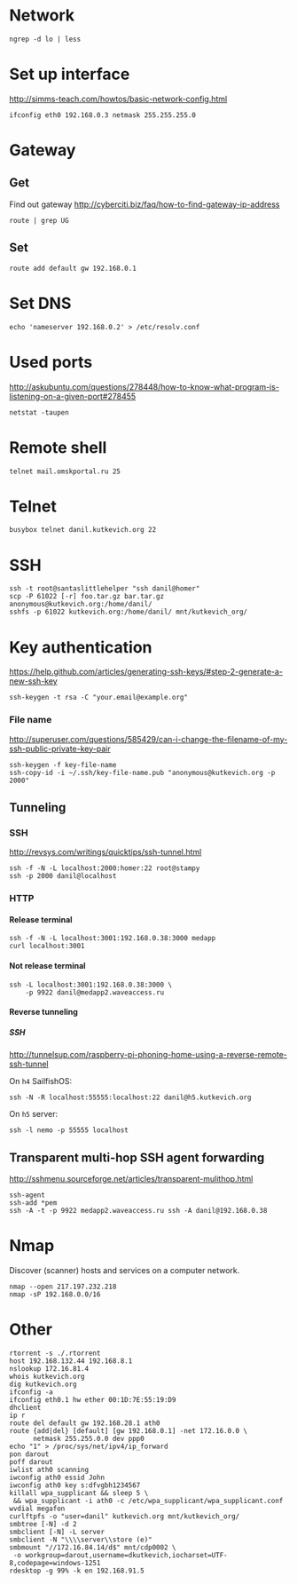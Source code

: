 <!-- -*- coding: utf-8; -*- -->

# Network

    ngrep -d lo | less

# Set up interface

<http://simms-teach.com/howtos/basic-network-config.html>

    ifconfig eth0 192.168.0.3 netmask 255.255.255.0

# Gateway

## Get

Find out gateway <http://cyberciti.biz/faq/how-to-find-gateway-ip-address>

    route | grep UG

## Set

    route add default gw 192.168.0.1

# Set DNS

    echo 'nameserver 192.168.0.2' > /etc/resolv.conf

# Used ports

<http://askubuntu.com/questions/278448/how-to-know-what-program-is-listening-on-a-given-port#278455>

    netstat -taupen

# Remote shell

    telnet mail.omskportal.ru 25

# Telnet

    busybox telnet danil.kutkevich.org 22

# SSH

    ssh -t root@santaslittlehelper "ssh danil@homer"
    scp -P 61022 [-r] foo.tar.gz bar.tar.gz anonymous@kutkevich.org:/home/danil/
    sshfs -p 61022 kutkevich.org:/home/danil/ mnt/kutkevich_org/

# Key authentication

<https://help.github.com/articles/generating-ssh-keys/#step-2-generate-a-new-ssh-key>

    ssh-keygen -t rsa -C "your.email@example.org"

### File name

<http://superuser.com/questions/585429/can-i-change-the-filename-of-my-ssh-public-private-key-pair>

    ssh-keygen -f key-file-name
    ssh-copy-id -i ~/.ssh/key-file-name.pub "anonymous@kutkevich.org -p 2000"

## Tunneling

### SSH

<http://revsys.com/writings/quicktips/ssh-tunnel.html>

    ssh -f -N -L localhost:2000:homer:22 root@stampy
    ssh -p 2000 danil@localhost

### HTTP

#### Release terminal

    ssh -f -N -L localhost:3001:192.168.0.38:3000 medapp
    curl localhost:3001

#### Not release terminal

    ssh -L localhost:3001:192.168.0.38:3000 \
        -p 9922 danil@medapp2.waveaccess.ru

#### Reverse tunneling

##### SSH

<http://tunnelsup.com/raspberry-pi-phoning-home-using-a-reverse-remote-ssh-tunnel>

On `h4` SailfishOS:

    ssh -N -R localhost:55555:localhost:22 danil@h5.kutkevich.org

On `h5` server:

    ssh -l nemo -p 55555 localhost

## Transparent multi-hop SSH agent forwarding

<http://sshmenu.sourceforge.net/articles/transparent-mulithop.html>

    ssh-agent
    ssh-add *pem
    ssh -A -t -p 9922 medapp2.waveaccess.ru ssh -A danil@192.168.0.38

# Nmap

Discover (scanner) hosts and services on a computer network.

    nmap --open 217.197.232.218
    nmap -sP 192.168.0.0/16

# Other

    rtorrent -s ./.rtorrent
    host 192.168.132.44 192.168.8.1
    nslookup 172.16.81.4
    whois kutkevich.org
    dig kutkevich.org
    ifconfig -a
    ifconfig eth0.1 hw ether 00:1D:7E:55:19:D9
    dhclient
    ip r
    route del default gw 192.168.28.1 ath0
    route {add|del} [default] [gw 192.168.0.1] -net 172.16.0.0 \
          netmask 255.255.0.0 dev ppp0
    echo "1" > /proc/sys/net/ipv4/ip_forward
    pon darout
    poff darout
    iwlist ath0 scanning
    iwconfig ath0 essid John
    iwconfig ath0 key s:dfvgbh1234567
    killall wpa_supplicant && sleep 5 \
     && wpa_supplicant -i ath0 -c /etc/wpa_supplicant/wpa_supplicant.conf
    wvdial megafon
    curlftpfs -o "user=danil" kutkevich.org mnt/kutkevich_org/
    smbtree [-N] -d 2
    smbclient [-N] -L server
    smbclient -N "\\\\server\\store (e)"
    smbmount "//172.16.84.14/d$" mnt/cdp0002 \
     -o workgroup=darout,username=dkutkevich,iocharset=UTF-8,codepage=windows-1251
    rdesktop -g 99% -k en 192.168.91.5
